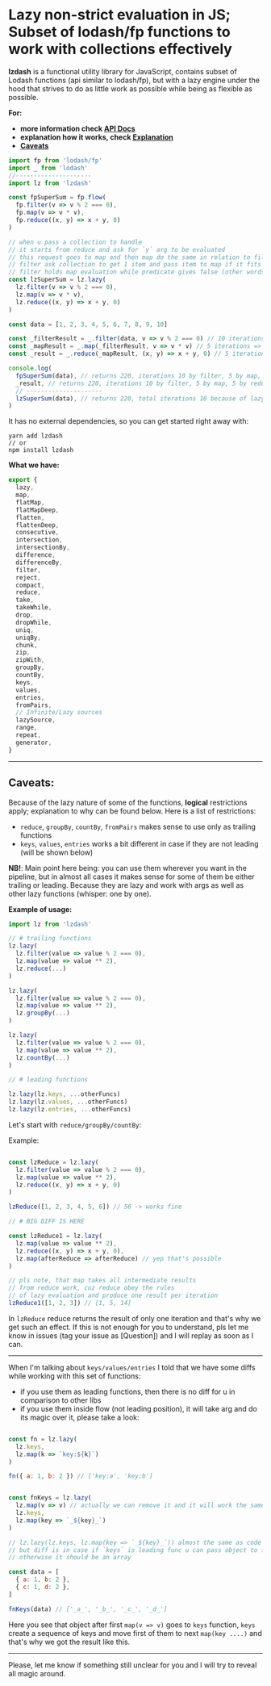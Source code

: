 # Lazy non-strict evaluation in JS; Subset of lodash/fp functions to work with collections effectively

**lzdash** is a functional utility library for JavaScript, contains subset of Lodash functions (api similar to lodash/fp), but with a lazy engine under the hood that strives to do as little work as possible while being as flexible as possible.

**For:**
- __more information check [API Docs](/docs/api.md)__
- __explanation how it works, check [Explanation](/docs/expl.md)__
- [__Caveats__](#caveats)

```javascript
import fp from 'lodash/fp'
import _ from 'lodash'
//---------------------
import lz from 'lzdash'

const fpSuperSum = fp.flow(
  fp.filter(v => v % 2 === 0),
  fp.map(v => v * v),
  fp.reduce((x, y) => x + y, 0)
)

// when u pass a collection to handle
// it starts from reduce and ask for `y` arg to be evaluated
// this request goes to map and then map do the same in relation to filter
// filter ask collection to get 1 item and pass item to map if it fits the condition
// filter holds map evaluation while predicate gives false (other words: condition is not true)
const lzSuperSum = lz.lazy(
  lz.filter(v => v % 2 === 0),
  lz.map(v => v * v),
  lz.reduce((x, y) => x + y, 0)
)

const data = [1, 2, 3, 4, 5, 6, 7, 8, 9, 10]

const _filterResult = _.filter(data, v => v % 2 === 0) // 10 iterations => [2, 4, 6, 8, 10]
const _mapResult = _.map(_filterResult, v => v * v) // 5 iterations => [4, 16, 36, 64, 100]
const _result = _.reduce(_mapResult, (x, y) => x + y, 0) // 5 iterations => 220

console.log(
  fpSuperSum(data), // returns 220, iterations 10 by filter, 5 by map, 5 by reduce, total iterations 20
  _result, // returns 220, iterations 10 by filter, 5 by map, 5 by reduce, total iterations 20
  // ---------------------
  lzSuperSum(data), // returns 220, total iterations 10 because of lazy nature + sharing
)

```

It has no external dependencies, so you can get started right away with:
```
yarn add lzdash
// or
npm install lzdash
```

__What we have:__
```javascript
export {
  lazy,
  map,
  flatMap,
  flatMapDeep,
  flatten,
  flattenDeep,
  consecutive,
  intersection,
  intersectionBy,
  difference,
  differenceBy,
  filter,
  reject,
  compact,
  reduce,
  take,
  takeWhile,
  drop,
  dropWhile,
  uniq,
  uniqBy,
  chunk,
  zip,
  zipWith,
  groupBy,
  countBy,
  keys,
  values,
  entries,
  fromPairs,
  // Infinite/Lazy sources
  lazySource,
  range,
  repeat,
  generator,
}
```
---
## __Caveats:__
[](#caveats)

Because of the lazy nature of some of the functions, __logical__ restrictions apply; explanation to why can be found below. Here is a list of restrictions:
- `reduce`, `groupBy`, `countBy`, `fromPairs` makes sense to use only as trailing functions
- `keys`, `values`, `entries` works a bit different in case if they are not leading (will be shown below)

__NB!__: Main point here being: you can use them wherever you want in the pipeline, but in almost all cases it makes sense for some of them be either trailing or leading. Because they are lazy and work with args as well as other lazy functions (whisper: one by one).

__Example of usage:__

```javascript
import lz from 'lzdash'

// # trailing functions
lz.lazy(
  lz.filter(value => value % 2 === 0),
  lz.map(value => value ** 2),
  lz.reduce(...)
)

lz.lazy(
  lz.filter(value => value % 2 === 0),
  lz.map(value => value ** 2),
  lz.groupBy(...)
)

lz.lazy(
  lz.filter(value => value % 2 === 0),
  lz.map(value => value ** 2),
  lz.countBy(...)
)

// # leading functions

lz.lazy(lz.keys, ...otherFuncs)
lz.lazy(lz.values, ...otherFuncs)
lz.lazy(lz.entries, ...otherFuncs)
```

Let's start with `reduce/groupBy/countBy`:

Example:
```javascript

const lzReduce = lz.lazy(
  lz.filter(value => value % 2 === 0),
  lz.map(value => value ** 2),
  lz.reduce((x, y) => x + y, 0)
)

lzReduce([1, 2, 3, 4, 5, 6]) // 56 -> works fine

// # BIG DIFF IS HERE

const lzReduce1 = lz.lazy(
  lz.map(value => value ** 2),
  lz.reduce((x, y) => x + y, 0),
  lz.map(afterReduce => afterReduce) // yep that's possible
)

// pls note, that map takes all intermediate results
// from reduce work, cuz reduce obey the rules
// of lazy evaluation and produce one result per iteration
lzReduce1([1, 2, 3]) // [1, 5, 14]

```

In `lzReduce` reduce returns the result of only one iteration and that's why we get such an effect.
If this is not enough for you to understand, pls let me know in issues (tag your issue as [Question]) and I will replay as soon as I can.

---

When I'm talking about `keys/values/entries` I told that we have some diffs while working with this set of functions:
- if you use them as leading functions, then there is no diff for u in comparison to other libs
- if you use them inside flow (not leading position), it will take arg and do its magic over it, please take a look:

```javascript

const fn = lz.lazy(
  lz.keys,
  lz.map(k => `key:${k}`)
)

fn({ a: 1, b: 2 }) // ['key:a', 'key:b']


const fnKeys = lz.lazy(
  lz.map(v => v) // actually we can remove it and it will work the same.
  lz.keys,
  lz.map(key => `_${key}_`)
)

// lz.lazy(lz.keys, lz.map(key => `_${key}_`)) almost the same as code example above
// but diff is in case if `keys` is leading func u can pass object to fnKeys
// otherwise it should be an array

const data = [
  { a: 1, b: 2 },
  { c: 1, d: 2 },
]

fnKeys(data) // ['_a_', '_b_', '_c_', '_d_']

```

Here you see that object after first `map(v => v)` goes to `keys` function, `keys` create a sequence of keys and move first of them to next `map(key ....)` and that's why we got the result like this.

---
Please, let me know if something still unclear for you and I will try to reveal all magic around.